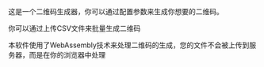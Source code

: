 这是一个二维码生成器，你可以通过配置参数来生成你想要的二维码。

你可以通过上传CSV文件来批量生成二维码

本软件使用了WebAssembly技术来处理二维码的生成，您的文件不会被上传到服务器，而是在你的浏览器中处理

